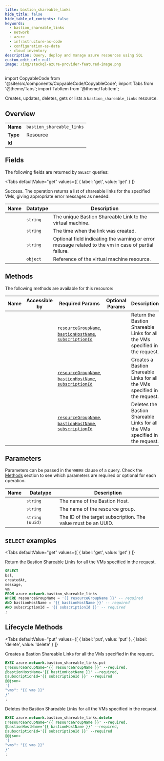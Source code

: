 ```yaml
--- 
title: bastion_shareable_links
hide_title: false
hide_table_of_contents: false
keywords:
  - bastion_shareable_links
  - network
  - azure
  - infrastructure-as-code
  - configuration-as-data
  - cloud inventory
description: Query, deploy and manage azure resources using SQL
custom_edit_url: null
image: /img/stackql-azure-provider-featured-image.png
---
```


import CopyableCode from '@site/src/components/CopyableCode/CopyableCode';
import Tabs from '@theme/Tabs';
import TabItem from '@theme/TabItem';

Creates, updates, deletes, gets or lists a <code>bastion_shareable_links</code> resource.

## Overview
<table><tbody>
<tr><td><b>Name</b></td><td><code>bastion_shareable_links</code></td></tr>
<tr><td><b>Type</b></td><td>Resource</td></tr>
<tr><td><b>Id</b></td><td><CopyableCode code="azure.network.bastion_shareable_links" /></td></tr>
</tbody></table>

## Fields

The following fields are returned by `SELECT` queries:

<Tabs
    defaultValue="get"
    values={[
        { label: 'get', value: 'get' }
    ]}
>
<TabItem value="get">

Success. The operation returns a list of shareable links for the specified VMs, giving appropriate error messages as needed.

<table>
<thead>
    <tr>
    <th>Name</th>
    <th>Datatype</th>
    <th>Description</th>
    </tr>
</thead>
<tbody>
<tr>
    <td><CopyableCode code="bsl" /></td>
    <td><code>string</code></td>
    <td>The unique Bastion Shareable Link to the virtual machine.</td>
</tr>
<tr>
    <td><CopyableCode code="createdAt" /></td>
    <td><code>string</code></td>
    <td>The time when the link was created.</td>
</tr>
<tr>
    <td><CopyableCode code="message" /></td>
    <td><code>string</code></td>
    <td>Optional field indicating the warning or error message related to the vm in case of partial failure.</td>
</tr>
<tr>
    <td><CopyableCode code="vm" /></td>
    <td><code>object</code></td>
    <td>Reference of the virtual machine resource.</td>
</tr>
</tbody>
</table>
</TabItem>
</Tabs>

## Methods

The following methods are available for this resource:

<table>
<thead>
    <tr>
    <th>Name</th>
    <th>Accessible by</th>
    <th>Required Params</th>
    <th>Optional Params</th>
    <th>Description</th>
    </tr>
</thead>
<tbody>
<tr>
    <td><a href="#get"><CopyableCode code="get" /></a></td>
    <td><CopyableCode code="select" /></td>
    <td><a href="#parameter-resourceGroupName"><code>resourceGroupName</code></a>, <a href="#parameter-bastionHostName"><code>bastionHostName</code></a>, <a href="#parameter-subscriptionId"><code>subscriptionId</code></a></td>
    <td></td>
    <td>Return the Bastion Shareable Links for all the VMs specified in the request.</td>
</tr>
<tr>
    <td><a href="#put"><CopyableCode code="put" /></a></td>
    <td><CopyableCode code="exec" /></td>
    <td><a href="#parameter-resourceGroupName"><code>resourceGroupName</code></a>, <a href="#parameter-bastionHostName"><code>bastionHostName</code></a>, <a href="#parameter-subscriptionId"><code>subscriptionId</code></a></td>
    <td></td>
    <td>Creates a Bastion Shareable Links for all the VMs specified in the request.</td>
</tr>
<tr>
    <td><a href="#delete"><CopyableCode code="delete" /></a></td>
    <td><CopyableCode code="exec" /></td>
    <td><a href="#parameter-resourceGroupName"><code>resourceGroupName</code></a>, <a href="#parameter-bastionHostName"><code>bastionHostName</code></a>, <a href="#parameter-subscriptionId"><code>subscriptionId</code></a></td>
    <td></td>
    <td>Deletes the Bastion Shareable Links for all the VMs specified in the request.</td>
</tr>
</tbody>
</table>

## Parameters

Parameters can be passed in the `WHERE` clause of a query. Check the [Methods](#methods) section to see which parameters are required or optional for each operation.

<table>
<thead>
    <tr>
    <th>Name</th>
    <th>Datatype</th>
    <th>Description</th>
    </tr>
</thead>
<tbody>
<tr id="parameter-bastionHostName">
    <td><CopyableCode code="bastionHostName" /></td>
    <td><code>string</code></td>
    <td>The name of the Bastion Host.</td>
</tr>
<tr id="parameter-resourceGroupName">
    <td><CopyableCode code="resourceGroupName" /></td>
    <td><code>string</code></td>
    <td>The name of the resource group.</td>
</tr>
<tr id="parameter-subscriptionId">
    <td><CopyableCode code="subscriptionId" /></td>
    <td><code>string (uuid)</code></td>
    <td>The ID of the target subscription. The value must be an UUID.</td>
</tr>
</tbody>
</table>

## `SELECT` examples

<Tabs
    defaultValue="get"
    values={[
        { label: 'get', value: 'get' }
    ]}
>
<TabItem value="get">

Return the Bastion Shareable Links for all the VMs specified in the request.

```sql
SELECT
bsl,
createdAt,
message,
vm
FROM azure.network.bastion_shareable_links
WHERE resourceGroupName = '{{ resourceGroupName }}' -- required
AND bastionHostName = '{{ bastionHostName }}' -- required
AND subscriptionId = '{{ subscriptionId }}' -- required
;
```
</TabItem>
</Tabs>


## Lifecycle Methods

<Tabs
    defaultValue="put"
    values={[
        { label: 'put', value: 'put' },
        { label: 'delete', value: 'delete' }
    ]}
>
<TabItem value="put">

Creates a Bastion Shareable Links for all the VMs specified in the request.

```sql
EXEC azure.network.bastion_shareable_links.put 
@resourceGroupName='{{ resourceGroupName }}' --required, 
@bastionHostName='{{ bastionHostName }}' --required, 
@subscriptionId='{{ subscriptionId }}' --required 
@@json=
'{
"vms": "{{ vms }}"
}'
;
```
</TabItem>
<TabItem value="delete">

Deletes the Bastion Shareable Links for all the VMs specified in the request.

```sql
EXEC azure.network.bastion_shareable_links.delete 
@resourceGroupName='{{ resourceGroupName }}' --required, 
@bastionHostName='{{ bastionHostName }}' --required, 
@subscriptionId='{{ subscriptionId }}' --required 
@@json=
'{
"vms": "{{ vms }}"
}'
;
```
</TabItem>
</Tabs>
